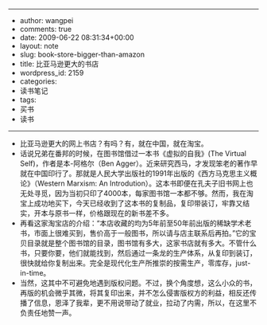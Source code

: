 - --
- author: wangpei
- comments: true
- date: 2009-06-22 08:31:34+00:00
- layout: note
- slug: book-store-bigger-than-amazon
- title: 比亚马逊更大的书店
- wordpress_id: 2159
- categories:
- 读书笔记
- tags:
- 买书
- 读书
- --
- 比亚马逊更大的网上书店？有吗？有，就在中国，就在淘宝。
- 话说兄弟在番邦的时候，在图书馆借过一本书《虚拟的自我》(The Virtual Self)，作者是本-阿格尔（Ben Agger）。近来研究西马，才发现笨老的著作早就在中国印行了。那就是人民大学出版社的1991年出版的《西方马克思主义概论》（Western Marxism: An Introdution）。这本书即便在孔夫子旧书网上也无处寻觅，因为当初只印了4000本，每家图书馆一本都不够。然而，我在淘宝上成功地买下，今天已经收到了这本书的复制品，复印带装订，牢靠又结实，开本与原书一样，价格跟现在的新书差不多。
- 再看这家淘宝店的介绍：“本店收藏的均为5年前至50年前出版的稀缺学术老书，市面上很难买到，售价高于一般图书，所以请与店主联系后再拍。”它的宝贝目录就是整个图书馆的目录，图书馆有多大，这家书店就有多大。不管什么书，只要你要，他们就能找到，然后通过一条龙的生产体系，从复印到装订，很快就给你复制出来。完全是现代化生产所推崇的按需生产，零库存，just-in-time。
- 当然，这其中不可避免地遇到版权问题。不过，换个角度想，这么小众的书，再版的机会微乎其微，将其复印出来，并不怎么侵害版权方的利益，相反还传播了信息，恩泽了我辈，更不用说带动了就业，拉动了内需，所以，在这里不负责任地赞一声。
